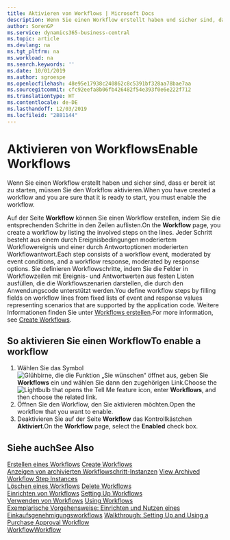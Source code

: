 ```yaml
---
title: Aktivieren von Workflows | Microsoft Docs
description: Wenn Sie einen Workflow erstellt haben und sicher sind, dass er bereit ist zu starten, müssen Sie den Workflow aktivieren.
author: SorenGP
ms.service: dynamics365-business-central
ms.topic: article
ms.devlang: na
ms.tgt_pltfrm: na
ms.workload: na
ms.search.keywords: ''
ms.date: 10/01/2019
ms.author: sgroespe
ms.openlocfilehash: 48e95e17938c240862c8c5391bf328aa78bae7aa
ms.sourcegitcommit: cfc92eefa8b06fb426482f54e393f0e6e222f712
ms.translationtype: HT
ms.contentlocale: de-DE
ms.lasthandoff: 12/03/2019
ms.locfileid: "2881144"
---
```

# <a name="enable-workflows"></a><span data-ttu-id="4f980-103">Aktivieren von Workflows</span><span class="sxs-lookup"><span data-stu-id="4f980-103">Enable Workflows</span></span>
<span data-ttu-id="4f980-104">Wenn Sie einen Workflow erstellt haben und sicher sind, dass er bereit ist zu starten, müssen Sie den Workflow aktivieren.</span><span class="sxs-lookup"><span data-stu-id="4f980-104">When you have created a workflow and you are sure that it is ready to start, you must enable the workflow.</span></span>  

 <span data-ttu-id="4f980-105">Auf der Seite **Workflow** können Sie einen Workflow erstellen, indem Sie die entsprechenden Schritte in den Zeilen auflisten.</span><span class="sxs-lookup"><span data-stu-id="4f980-105">On the **Workflow** page, you create a workflow by listing the involved steps on the lines.</span></span> <span data-ttu-id="4f980-106">Jeder Schritt besteht aus einem durch Ereignisbedingungen moderiertem Workflowereignis und einer durch Antwortoptionen moderierten Workflowantwort.</span><span class="sxs-lookup"><span data-stu-id="4f980-106">Each step consists of a workflow event, moderated by event conditions, and a workflow response, moderated by response options.</span></span> <span data-ttu-id="4f980-107">Sie definieren Workflowschritte, indem Sie die Felder in Workflowzeilen mit Ereignis- und Antwortwerten aus festen Listen ausfüllen, die die Workflowszenarien darstellen, die durch den Anwendungscode unterstützt werden.</span><span class="sxs-lookup"><span data-stu-id="4f980-107">You define workflow steps by filling fields on workflow lines from fixed lists of event and response values representing scenarios that are supported by the application code.</span></span> <span data-ttu-id="4f980-108">Weitere Informationen finden Sie unter [Workflows erstellen](across-how-to-create-workflows.md).</span><span class="sxs-lookup"><span data-stu-id="4f980-108">For more information, see [Create Workflows](across-how-to-create-workflows.md).</span></span>  

## <a name="to-enable-a-workflow"></a><span data-ttu-id="4f980-109">So aktivieren Sie einen Workflow</span><span class="sxs-lookup"><span data-stu-id="4f980-109">To enable a workflow</span></span>  
1.  <span data-ttu-id="4f980-110">Wählen Sie das Symbol ![Glühbirne, die die Funktion „Sie wünschen“ öffnet](media/ui-search/search_small.png "Tell Me-Funktion") aus, geben Sie **Workflows** ein und wählen Sie dann den zugehörigen Link.</span><span class="sxs-lookup"><span data-stu-id="4f980-110">Choose the ![Lightbulb that opens the Tell Me feature](media/ui-search/search_small.png "Tell me what you want to do") icon, enter **Workflows**, and then choose the related link.</span></span>  
2.  <span data-ttu-id="4f980-111">Öffnen Sie den Workflow, den Sie aktivieren möchten.</span><span class="sxs-lookup"><span data-stu-id="4f980-111">Open the workflow that you want to enable.</span></span>  
3.  <span data-ttu-id="4f980-112">Deaktivieren Sie auf der Seite **Workflow** das Kontrollkästchen **Aktiviert**.</span><span class="sxs-lookup"><span data-stu-id="4f980-112">On the **Workflow** page, select the **Enabled** check box.</span></span>  

## <a name="see-also"></a><span data-ttu-id="4f980-113">Siehe auch</span><span class="sxs-lookup"><span data-stu-id="4f980-113">See Also</span></span>  
 <span data-ttu-id="4f980-114">[Erstellen eines Workflows](across-how-to-create-workflows.md) </span><span class="sxs-lookup"><span data-stu-id="4f980-114">[Create Workflows](across-how-to-create-workflows.md) </span></span>  
 <span data-ttu-id="4f980-115">[Anzeigen von archivierten Workflowschritt-Instanzen](across-how-to-view-archived-workflow-step-instances.md) </span><span class="sxs-lookup"><span data-stu-id="4f980-115">[View Archived Workflow Step Instances](across-how-to-view-archived-workflow-step-instances.md) </span></span>  
 <span data-ttu-id="4f980-116">[Löschen eines Workflows](across-how-to-delete-workflows.md) </span><span class="sxs-lookup"><span data-stu-id="4f980-116">[Delete Workflows](across-how-to-delete-workflows.md) </span></span>  
 <span data-ttu-id="4f980-117">[Einrichten von Workflows](across-set-up-workflows.md) </span><span class="sxs-lookup"><span data-stu-id="4f980-117">[Setting Up Workflows](across-set-up-workflows.md) </span></span>  
 <span data-ttu-id="4f980-118">[Verwenden von Workflows](across-use-workflows.md) </span><span class="sxs-lookup"><span data-stu-id="4f980-118">[Using Workflows](across-use-workflows.md) </span></span>  
 <span data-ttu-id="4f980-119">[Exemplarische Vorgehensweise: Einrichten und Nutzen eines Einkaufsgenehmigungsworkflows](walkthrough-setting-up-and-using-a-purchase-approval-workflow.md) </span><span class="sxs-lookup"><span data-stu-id="4f980-119">[Walkthrough: Setting Up and Using a Purchase Approval Workflow](walkthrough-setting-up-and-using-a-purchase-approval-workflow.md) </span></span>  
 [<span data-ttu-id="4f980-120">Workflow</span><span class="sxs-lookup"><span data-stu-id="4f980-120">Workflow</span></span>](across-workflow.md)   
